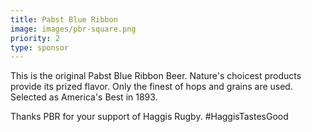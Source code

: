 ```yaml
---
title: Pabst Blue Ribbon
image: images/pbr-square.png
priority: 2
type: sponsor
---
```


This is the original Pabst Blue Ribbon Beer. Nature's choicest products provide its prized flavor. Only the finest of hops and grains are used. Selected as America's Best in 1893.

Thanks PBR for your support of Haggis Rugby. #HaggisTastesGood
